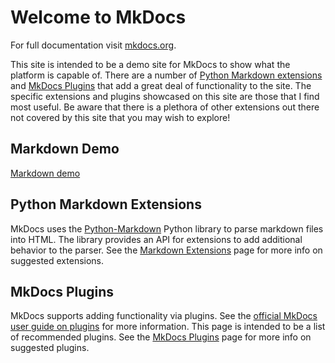 # Welcome to MkDocs

For full documentation visit [mkdocs.org](https://mkdocs.org).

This site is intended to be a demo site for MkDocs to show what the platform is capable of. There are a number of [Python Markdown extensions](https://python-markdown.github.io/extensions) and [MkDocs Plugins](https://www.mkdocs.org/user-guide/plugins/) that add a great deal of functionality to the site. The specific extensions and plugins showcased on this site are those that I find most useful. Be aware that there is a plethora of other extensions out there not covered by this site that you may wish to explore!

## Markdown Demo
[Markdown demo](markdown.md)

## Python Markdown Extensions
MkDocs uses the [Python-Markdown](https://python-markdown.github.io/) Python library to parse markdown files into HTML. The library provides an API for extensions to add additional behavior to the parser. See the [Markdown Extensions](markdown_extensions.md) page for more info on suggested extensions.

## MkDocs Plugins
MkDocs supports adding functionality via plugins. See the [official MkDocs user guide on plugins](https://www.mkdocs.org/user-guide/plugins/) for more information. This page is intended to be a list of recommended plugins. See the [MkDocs Plugins](plugins.md) page for more info on suggested plugins.


